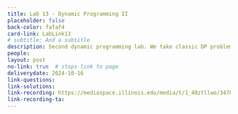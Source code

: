 ```yaml
---
title: Lab 13 - Dynamic Programming II
placeholder: false
back-color: fafaf4
card-link: LabLink13
# subtitle: And a subtitle
description: Second dynamic programming lab. We take classic DP problems and explain them in a new way. 
people:
layout: post
no-link: true  # stops link to page 
deliverydate: 2024-10-16
link-questions: 
link-solutions: 
link-recording: https://mediaspace.illinois.edu/media/t/1_48ztllwo/347892222
link-recording-ta:
---
```










